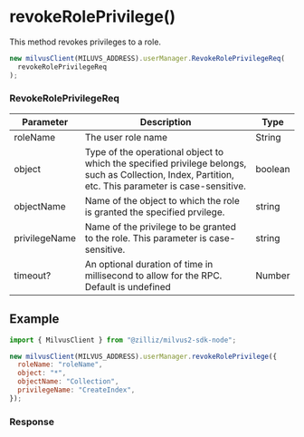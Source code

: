 # revokeRolePrivilege()

This method revokes privileges to a role.

```javascript
new milvusClient(MILUVS_ADDRESS).userManager.RevokeRolePrivilegeReq(
  revokeRolePrivilegeReq
);
```

### RevokeRolePrivilegeReq

| Parameter     | Description                                                                                                                                           | Type    |
| ------------- | ----------------------------------------------------------------------------------------------------------------------------------------------------- | ------- |
| roleName      | The user role name                                                                                                                                    | String  |
| object        | Type of the operational object to which the specified privilege belongs, such as Collection, Index, Partition, etc. This parameter is case-sensitive. | boolean |
| objectName    | Name of the object to which the role is granted the specified prvilege.                                                                               | string  |
| privilegeName | Name of the privilege to be granted to the role. This parameter is case-sensitive.                                                                    | string  |
| timeout?      | An optional duration of time in millisecond to allow for the RPC. Default is undefined                                                                | Number  |

## Example

```javascript
import { MilvusClient } from "@zilliz/milvus2-sdk-node";

new milvusClient(MILVUS_ADDRESS).userManager.revokeRolePrivilege({
  roleName: "roleName",
  object: "*",
  objectName: "Collection",
  privilegeName: "CreateIndex",
});
```

### Response
